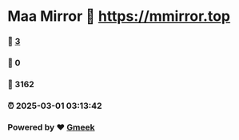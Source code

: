 # Maa Mirror :link: https://mmirror.top 
### :page_facing_up: [3](https://mmirror.top/tag.html) 
### :speech_balloon: 0 
### :hibiscus: 3162 
### :alarm_clock: 2025-03-01 03:13:42 
### Powered by :heart: [Gmeek](https://github.com/Meekdai/Gmeek)
